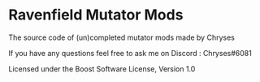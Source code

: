 # Ravenfield Mutator Mods
The source code of (un)completed mutator mods made by Chryses

If you have any questions feel free to ask me on Discord : Chryses#6081 


Licensed under the Boost Software License, Version 1.0
